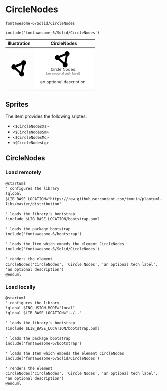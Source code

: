 # CircleNodes


```text
fontawesome-6/Solid/CircleNodes
```

```text
include('fontawesome-6/Solid/CircleNodes')
```



| Illustration | CircleNodes |
| :---: | :---: |
| ![illustration for Illustration](../../fontawesome-6/Solid/CircleNodes.png) | ![illustration for CircleNodes](../../fontawesome-6/Solid/CircleNodes.Local.png) |



## Sprites
The item provides the following sriptes:

- `<$CircleNodesXs>`
- `<$CircleNodesSm>`
- `<$CircleNodesMd>`
- `<$CircleNodesLg>`





## CircleNodes

### Load remotely
```plantuml
@startuml
' configures the library
!global $LIB_BASE_LOCATION="https://raw.githubusercontent.com/tmorin/plantuml-libs/master/distribution"

' loads the library's bootstrap
!include $LIB_BASE_LOCATION/bootstrap.puml

' loads the package bootstrap
include('fontawesome-6/bootstrap')

' loads the Item which embeds the element CircleNodes
include('fontawesome-6/Solid/CircleNodes')

' renders the element
CircleNodes('CircleNodes', 'Circle Nodes', 'an optional tech label', 'an optional description')
@enduml
```

### Load locally
```plantuml
@startuml
' configures the library
!global $INCLUSION_MODE="local"
!global $LIB_BASE_LOCATION="../.."

' loads the library's bootstrap
!include $LIB_BASE_LOCATION/bootstrap.puml

' loads the package bootstrap
include('fontawesome-6/bootstrap')

' loads the Item which embeds the element CircleNodes
include('fontawesome-6/Solid/CircleNodes')

' renders the element
CircleNodes('CircleNodes', 'Circle Nodes', 'an optional tech label', 'an optional description')
@enduml
```


